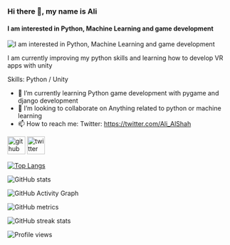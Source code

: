 ### Hi there 👋, my name is Ali
#### I am interested in Python, Machine Learning and game development
![I am interested in Python, Machine Learning and game development](https://pbs.twimg.com/profile_banners/1334208806956503047/1650616366/1080x360)

I am currently improving my python skills and learning how to develop VR apps with unity

Skills: Python / Unity 

- 🌱 I’m currently learning Python game development with pygame and django development 
- 👯 I’m looking to collaborate on Anything related to python or machine learning
- 📫 How to reach me: Twitter: https://twitter.com/Ali_AlShah 


[<img src='https://cdn.jsdelivr.net/npm/simple-icons@3.0.1/icons/github.svg' alt='github' height='40'>](https://github.com/AliAlShah)  [<img src='https://cdn.jsdelivr.net/npm/simple-icons@3.0.1/icons/twitter.svg' alt='twitter' height='40'>](https://twitter.com/Ali_AlShah)  

[![Top Langs](https://github-readme-stats.vercel.app/api/top-langs/?username=AliAlShah)](https://github.com/anuraghazra/github-readme-stats)

![GitHub stats](https://github-readme-stats.vercel.app/api?username=AliAlShah&show_icons=true)  

![GitHub Activity Graph](https://activity-graph.herokuapp.com/graph?username=AliAlShah)  

![GitHub metrics](https://metrics.lecoq.io/AliAlShah)  

![GitHub streak stats](https://github-readme-streak-stats.herokuapp.com/?user=AliAlShah)  

![Profile views](https://gpvc.arturio.dev/AliAlShah)  

